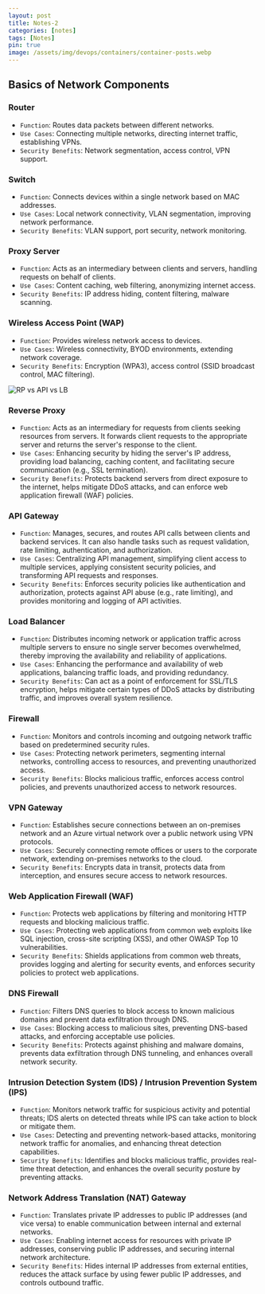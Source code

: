 ```yaml
---
layout: post
title: Notes-2
categories: [notes]
tags: [Notes]
pin: true
image: /assets/img/devops/containers/container-posts.webp
---
```


## Basics of Network Components

### **Router**
- `Function`: Routes data packets between different networks.
- `Use Cases`: Connecting multiple networks, directing internet traffic, establishing VPNs.
- `Security Benefits`: Network segmentation, access control, VPN support.

### **Switch**
- `Function`: Connects devices within a single network based on MAC addresses.
- `Use Cases`: Local network connectivity, VLAN segmentation, improving network performance.
- `Security Benefits`: VLAN support, port security, network monitoring.

### **Proxy Server**
- `Function`: Acts as an intermediary between clients and servers, handling requests on behalf of clients.
- `Use Cases`: Content caching, web filtering, anonymizing internet access.
- `Security Benefits`: IP address hiding, content filtering, malware scanning.

### **Wireless Access Point (WAP)**
- `Function`: Provides wireless network access to devices.
- `Use Cases`: Wireless connectivity, BYOD environments, extending network coverage.
- `Security Benefits`: Encryption (WPA3), access control (SSID broadcast control, MAC filtering).

![RP vs API vs LB](/assets/img/basics/network-components.jpeg)

### **Reverse Proxy**
- `Function`: Acts as an intermediary for requests from clients seeking resources from servers. It forwards client requests to the appropriate server and returns the server's response to the client.
- `Use Cases`: Enhancing security by hiding the server's IP address, providing load balancing, caching content, and facilitating secure communication (e.g., SSL termination).
- `Security Benefits`: Protects backend servers from direct exposure to the internet, helps mitigate DDoS attacks, and can enforce web application firewall (WAF) policies.

### **API Gateway**
- `Function`: Manages, secures, and routes API calls between clients and backend services. It can also handle tasks such as request validation, rate limiting, authentication, and authorization.
- `Use Cases`: Centralizing API management, simplifying client access to multiple services, applying consistent security policies, and transforming API requests and responses.
- `Security Benefits`: Enforces security policies like authentication and authorization, protects against API abuse (e.g., rate limiting), and provides monitoring and logging of API activities.

### **Load Balancer**
- `Function`: Distributes incoming network or application traffic across multiple servers to ensure no single server becomes overwhelmed, thereby improving the availability and reliability of applications.
- `Use Cases`: Enhancing the performance and availability of web applications, balancing traffic loads, and providing redundancy.
- `Security Benefits`: Can act as a point of enforcement for SSL/TLS encryption, helps mitigate certain types of DDoS attacks by distributing traffic, and improves overall system resilience.


### **Firewall**
- `Function`: Monitors and controls incoming and outgoing network traffic based on predetermined security rules.
- `Use Cases`: Protecting network perimeters, segmenting internal networks, controlling access to resources, and preventing unauthorized access.
- `Security Benefits`: Blocks malicious traffic, enforces access control policies, and prevents unauthorized access to network resources.

### **VPN Gateway**
- `Function`: Establishes secure connections between an on-premises network and an Azure virtual network over a public network using VPN protocols.
- `Use Cases`: Securely connecting remote offices or users to the corporate network, extending on-premises networks to the cloud.
- `Security Benefits`: Encrypts data in transit, protects data from interception, and ensures secure access to network resources.


### **Web Application Firewall (WAF)**
- `Function`: Protects web applications by filtering and monitoring HTTP requests and blocking malicious traffic.
- `Use Cases`: Protecting web applications from common web exploits like SQL injection, cross-site scripting (XSS), and other OWASP Top 10 vulnerabilities.
- `Security Benefits`: Shields applications from common web threats, provides logging and alerting for security events, and enforces security policies to protect web applications.

### **DNS Firewall**
- `Function`: Filters DNS queries to block access to known malicious domains and prevent data exfiltration through DNS.
- `Use Cases`: Blocking access to malicious sites, preventing DNS-based attacks, and enforcing acceptable use policies.
- `Security Benefits`: Protects against phishing and malware domains, prevents data exfiltration through DNS tunneling, and enhances overall network security.

### **Intrusion Detection System (IDS) / Intrusion Prevention System (IPS)**
- `Function`: Monitors network traffic for suspicious activity and potential threats; IDS alerts on detected threats while IPS can take action to block or mitigate them.
- `Use Cases`: Detecting and preventing network-based attacks, monitoring network traffic for anomalies, and enhancing threat detection capabilities.
- `Security Benefits`: Identifies and blocks malicious traffic, provides real-time threat detection, and enhances the overall security posture by preventing attacks.

### **Network Address Translation (NAT) Gateway**
- `Function`: Translates private IP addresses to public IP addresses (and vice versa) to enable communication between internal and external networks.
- `Use Cases`: Enabling internet access for resources with private IP addresses, conserving public IP addresses, and securing internal network architecture.
- `Security Benefits`: Hides internal IP addresses from external entities, reduces the attack surface by using fewer public IP addresses, and controls outbound traffic.

